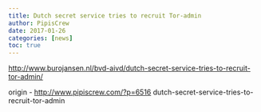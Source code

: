 ```yaml
---
title: Dutch secret service tries to recruit Tor-admin
author: PipisCrew
date: 2017-01-26
categories: [news]
toc: true
---
```


http://www.burojansen.nl/bvd-aivd/dutch-secret-service-tries-to-recruit-tor-admin/

origin - http://www.pipiscrew.com/?p=6516 dutch-secret-service-tries-to-recruit-tor-admin